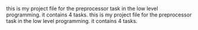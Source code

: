 this is my project file for the preprocessor task in the low level programming. it contains 4 tasks.
this is my project file for the preprocessor task in the low level programming. it contains 4 tasks.

